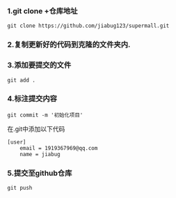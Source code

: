 ### 1.git clone +仓库地址

```git
git clone https://github.com/jiabug123/supermall.git
```

### 2.复制更新好的代码到克隆的文件夹内.



### 3.添加要提交的文件

```git
git add .
```

### 4.标注提交内容

```
git commit -m '初始化项目'

```

在.git中添加以下代码

```
[user]
	email = 1919367969@qq.com
	name = jiabug
```



### 5.提交至github仓库

```
git push
```


